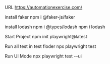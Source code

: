 URL
https://automationexercise.com/

install faker
npm i @faker-js/faker

install lodash
npm i @types/lodash
npm i lodash

Start Project
npm init playwright@latest

Run all test in test floder
npx playwright test

Run UI Mode
npx playwright test --ui